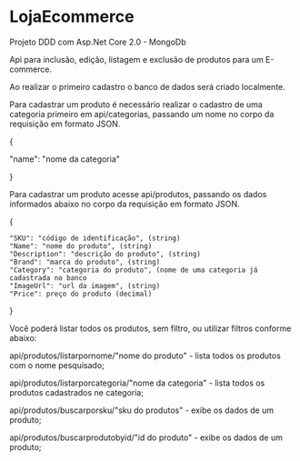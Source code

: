 # LojaEcommerce
Projeto DDD com Asp.Net Core 2.0 - MongoDb

Api para inclusão, edição, listagem e exclusão de produtos para um E-commerce.

Ao realizar o primeiro cadastro o banco de dados será criado localmente.

Para cadastrar um produto é necessário realizar o cadastro de uma categoria primeiro em api/categorias, passando um nome no corpo da requisição em formato JSON.

{

   "name": "nome da categoria"
   
}

Para cadastrar um produto acesse api/produtos, passando os dados informados abaixo no corpo da requisição em formato JSON.

{

	"SKU": "código de identificação", (string)
	"Name": "nome do produto", (string)
	"Description": "descrição do produto", (string)
	"Brand": "marca do produto", (string)
	"Category": "categoria do produto", (nome de uma categoria já cadastrada no banco
	"ImageUrl": "url da imagem", (string)
	"Price": preço do produto (decimal)
	
}

Você poderá listar todos os produtos, sem filtro, ou utilizar filtros conforme abaixo:

api/produtos/listarpornome/"nome do produto" - lista todos os produtos com o nome pesquisado;

api/produtos/listarporcategoria/"nome da categoria" - lista todos os produtos cadastrados ne categoria;

api/produtos/buscarporsku/"sku do produtos" - exibe os dados de um produto;

api/produtos/buscarprodutobyid/"id do produto" - exibe os dados de um produto;
